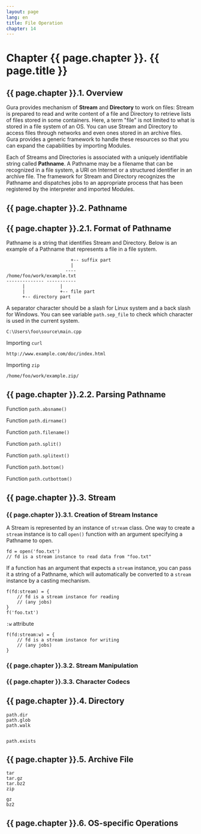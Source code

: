 ```yaml
---
layout: page
lang: en
title: File Operation
chapter: 14
---
```


# Chapter {{ page.chapter }}. {{ page.title }}

## {{ page.chapter }}.1. Overview

Gura provides mechanism of **Stream** and **Directory** to work on files:
Stream is prepared to read and write content of a file
and Directory to retrieve lists of files stored in some containers.
Here, a term "file" is not limited to what is stored in a file system of an OS.
You can use Stream and Directory to access files through networks
and even ones stored in an archive files.
Gura provides a generic framework to handle these resources
so that you can expand the capabilities by importing Modules.

Each of Streams and Directories is associated with a uniquely identifiable string called **Pathname**.
A Pathname may be a filename that can be recognized in a file system,
a URI on Internet or a structured identifier in an archive file.
The framework for Stream and Directory recognizes the Pathname
and dispatches jobs to an appropriate process
that has been registered by the interpreter and imported Modules.


## {{ page.chapter }}.2. Pathname

## {{ page.chapter }}.2.1. Format of Pathname

Pathname is a string that identifies Stream and Directory.
Below is an example of a Pathname that represents a file in a file system.

                            +-- suffix part
                            |
                          ----
    /home/foo/work/example.txt
    -------------- -----------
          |             |
          |             +-- file part
          +-- directory part

A separator character should be a slash for Linux system and a back slash for Windows.
You can see variable `path.sep_file` to check which character is used in the current system.


    C:\Users\foo\source\main.cpp

Importing `curl`

    http://www.example.com/doc/index.html

Importing `zip`

    /home/foo/work/example.zip/


## {{ page.chapter }}.2.2. Parsing Pathname

Function `path.absname()`

Function `path.dirname()`

Function `path.filename()`

Function `path.split()`

Function `path.splitext()`

Function `path.bottom()`

Function `path.cutbottom()`



## {{ page.chapter }}.3. Stream

### {{ page.chapter }}.3.1. Creation of Stream Instance

A Stream is represented by an instance of `stream` class.
One way to create a `stream` instance is to call `open()` function
with an argument specifying a Pathname to open.

    fd = open('foo.txt')
    // fd is a stream instance to read data from "foo.txt"

If a function has an argument that expects a `stream` instance,
you can pass it a string of a Pathname,
which will automatically be converted to a `stream` instance by a casting mechanism.

    f(fd:stream) = {
        // fd is a stream instance for reading
        // (any jobs)
    }
    f('foo.txt')

`:w` attribute

    f(fd:stream:w) = {
        // fd is a stream instance for writing
        // (any jobs)
    }


### {{ page.chapter }}.3.2. Stream Manipulation

### {{ page.chapter }}.3.3. Character Codecs




## {{ page.chapter }}.4. Directory

    path.dir
    path.glob
    path.walk


    path.exists

## {{ page.chapter }}.5. Archive File

    tar
    tar.gz
    tar.bz2
    zip

    gz
    bz2

## {{ page.chapter }}.6. OS-specific Operations

